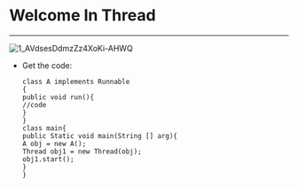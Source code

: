 <h1>Welcome In Thread </h1>
<hr>

![1_AVdsesDdmzZz4XoKi-AHWQ](https://github.com/Sumitgupta22/Multithreading-using-Runnable-interface/assets/131431222/dbc43f08-6a6e-4da1-b084-949668fbc614)


- Get the code:
    ```
    class A implements Runnable
    {
    public void run(){
    //code
    }
    }
   class main{
    public Static void main(String [] arg){
    A obj = new A();
    Thread obj1 = new Thread(obj);
    obj1.start();
    }
    }
    
    ```

